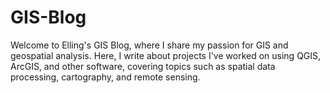 # GIS-Blog
Welcome to Elling's GIS Blog, where I share my passion for GIS and geospatial analysis. Here, I write about projects I've worked on using QGIS, ArcGIS, and other software, covering topics such as spatial data processing, cartography, and remote sensing.
